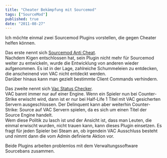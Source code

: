 ```yaml
---
title: "Cheater Bekämpfung mit Sourcemod"
tags: ["SourceMod"]
published: true
date: "2011-08-27"
---
```


Ich möchte einmal zwei Sourcemod Plugins vorstellen, die gegen Cheater helfen können.

Das erste nennt sich [Sourcemod Anti Cheat](http://forums.alliedmods.net/showthread.php?t=138050).  
Nachdem Kigen entschlossen hat, sein Plugin nicht mehr für Sourcemod weiter zu entwickeln, wurde die Entwicklung von anderen wieder aufgenommen. Es ist in der Lage, zahlreiche Schummeleien zu entdecken, die anscheinend von VAC nicht entdeckt werden.  
Darüber hinaus kann man gezielt bestimmte Client Commands verhindern.

Das zweite nennt sich [Vac Status Checker](http://forums.alliedmods.net/showthread.php?t=80942).  
VAC bannt immer nur auf einer Engine. Wenn ein Spieler nun bei Counter-Strike erwischt wird, dann ist er nur bei Half-Life 1 Titel mit VAC gesicherten Servern ausgeschlossen. Der Delinquent kann aber weiterhin Counter-Strike: Source auf VAC Servern spielen, da es sich um einen Titel der Source Engine handelt.  
Wem diese Politik zu lasch ist und der Ansicht ist, dass man Leuten, die einmal erwischt wurden, nicht trauen kann, kann dieses Plugin einsetzen. Es fragt für jeden Spieler bei Steam an, ob irgendein VAC Ausschluss besteht und nimmt dann die vom Admin definierte Aktion vor.

Beide Plugins arbeiten problemlos mit dem Verwaltungssoftware Sourcebans zusammen.

